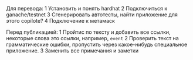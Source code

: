 Для перевода:
1 Установить и понять hardhat
2 Подключиться к ganache/testnet
3 Сгенерировать автотесты, найти приложение для этого copilote?
4 Подключение к метамаск


Перед публикацией:
1 Пройтис по тексту и добавить все ссылки, некоторые слова это ссылки, например, `event`
2 Проверить текст на грамматические ошибки, пропустить через какое-нибудь специальное приложение.
3 Заменить все примечания и заметки